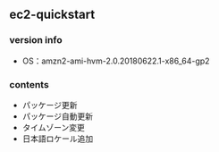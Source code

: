 ## ec2-quickstart

### version info
- OS：amzn2-ami-hvm-2.0.20180622.1-x86_64-gp2

### contents
- パッケージ更新
- パッケージ自動更新
- タイムゾーン変更
- 日本語ロケール追加
